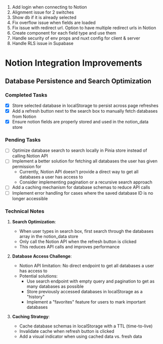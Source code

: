 1. Add login when connecting to Notion
2. Alignment issue for 2 switches
3. Show db if it is already selected
4. Fix overflow issue when fields are loaded
5. Fix issue with redirect url. Option to have multiple redirect urls in Notion
6. Create component for each field type and use them
7. Handle security of env props and nuxt config for client & server
8. Handle RLS issue in Supabase


# Notion Integration Improvements

## Database Persistence and Search Optimization

### Completed Tasks
- [x] Store selected database in localStorage to persist across page refreshes
- [x] Add a refresh button next to the search box to manually fetch databases from Notion
- [x] Ensure notion fields are properly stored and used in the notion_data store

### Pending Tasks
- [ ] Optimize database search to search locally in Pinia store instead of calling Notion API
- [ ] Implement a better solution for fetching all databases the user has given permission for
  - Currently, Notion API doesn't provide a direct way to get all databases a user has access to
  - Consider implementing pagination or a recursive search approach
- [ ] Add a caching mechanism for database schemas to reduce API calls
- [ ] Implement error handling for cases where the saved database ID is no longer accessible

### Technical Notes
1. **Search Optimization**:
   - When user types in search box, first search through the databases array in the notion_data store
   - Only call the Notion API when the refresh button is clicked
   - This reduces API calls and improves performance

2. **Database Access Challenge**:
   - Notion API limitation: No direct endpoint to get all databases a user has access to
   - Potential solutions:
     - Use search endpoint with empty query and pagination to get as many databases as possible
     - Store previously accessed databases in localStorage as a "history"
     - Implement a "favorites" feature for users to mark important databases

3. **Caching Strategy**:
   - Cache database schemas in localStorage with a TTL (time-to-live)
   - Invalidate cache when refresh button is clicked
   - Add a visual indicator when using cached data vs. fresh data
